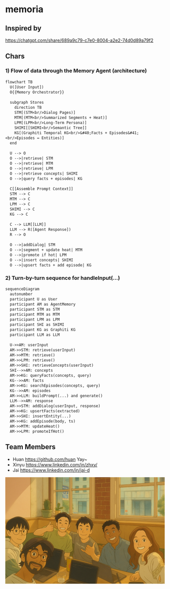 # memoria

## Inspired by
<https://chatgpt.com/share/689a9c79-c7e0-8004-a2e2-74d0d89a79f2>

## Chars

### 1) Flow of data through the Memory Agent (architecture)

```mermaid
flowchart TB
  U([User Input])
  O{{Memory Orchestrator}}

  subgraph Stores
    direction TB
    STM[(STM<br/>Dialog Pages)]
    MTM[(MTM<br/>Summarized Segments + Heat)]
    LPM[(LPM<br/>Long-Term Persona)]
    SHIMI[[SHIMI<br/>Semantic Tree]]
    KG[(Graphiti Temporal KG<br/>&#40;Facts + Episodes&#41;<br/>Episodes ↔ Entities)]
  end

  U --> O
  O -->|retrieve| STM
  O -->|retrieve| MTM
  O -->|retrieve| LPM
  O -->|retrieve concepts| SHIMI
  O -->|query facts + episodes| KG

  C[[Assemble Prompt Context]]
  STM --> C
  MTM --> C
  LPM --> C
  SHIMI --> C
  KG --> C

  C --> LLM[[LLM]]
  LLM --> R([Agent Response])
  R --> O

  O -->|addDialog| STM
  O -->|segment + update heat| MTM
  O -->|promote if hot| LPM
  O -->|insert concepts| SHIMI
  O -->|upsert facts + add episode| KG
```

### 2) Turn-by-turn sequence for handleInput(...)

```mermaid
sequenceDiagram
  autonumber
  participant U as User
  participant AM as AgentMemory
  participant STM as STM
  participant MTM as MTM
  participant LPM as LPM
  participant SHI as SHIMI
  participant KG as Graphiti KG
  participant LLM as LLM

  U->>AM: userInput
  AM->>STM: retrieve(userInput)
  AM->>MTM: retrieve()
  AM->>LPM: retrieve()
  AM->>SHI: retrieveConcepts(userInput)
  SHI-->>AM: concepts
  AM->>KG: queryFacts(concepts, query)
  KG-->>AM: facts
  AM->>KG: searchEpisodes(concepts, query)
  KG-->>AM: episodes
  AM->>LLM: buildPrompt(...) and generate()
  LLM-->>AM: response
  AM->>STM: addDialog(userInput, response)
  AM->>KG: upsertFacts(extracted)
  AM->>SHI: insertEntity(...)
  AM->>KG: addEpisode(body, ts)
  AM->>MTM: updateHeat()
  AM->>LPM: promoteIfHot()
```


## Team Members

- Huan <https://github.com/huan> Yay~
- Xinyu <https://www.linkedin.com/in/zhxy/> 
- Jai <https://www.linkedin.com/in/jai-d>

![Selfie](images/selfie.png)
